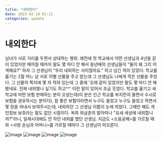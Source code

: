 ```yaml
---
title: "내외한다"
date: 2023-02-10 01:12
categories: update
---
```


# 내외한다
남녀가 서로 거리를 두면서 상대하는 행위.
예전에 첫 학교에서 어떤 선생님과 4년을 같이 있었지만 헤어질 때까지 말도 몇 마디 안 해서 동년배의 선생님들이 
"둘이 왜 그리 어색해요?"
하자 그 선생님이
"우리 내외하는 사이잖아요."
하고 넘긴 적이 있었다. 학교를 옮기는 2월 어느 날 서로 이별 선물을 주고 받는데 그 선생님도 나에게 작은 선물을 주었다.
그 선물의 쪽지에 몇 자 적혀 있는데 그 중에
'오래 같이 있었지만 말도 몇 마디 안 해 봤네요. 진짜 내외했나 싶기도 하고^^'
이런 말이 있어서 조금 웃었다.
학교를 옮기고 새 학교에 어떤 보험 판매하는 분이 오셨는데(이 분은 인근 학교를 부지런히 돌면서 수시로 보험을 권유하시는 분이다), 참 좋은 보험이라면서 누구도 들었고 누구도 들었고 하면서 몇 장을 꺼내서 보여주시는데, 내외하던 그 선생님 이름이 눈에 띄었다. 그때만 해도 개인정보 보호라는 말도 없던 시절이다.
옥희 외삼촌의 말마따나 "요새 세상에 내외합니까?"라니, 일제시대에도 안 하던 내외를 했던 선생님. 지금도 <소음공해>를 가르칠 때와 <사랑 손님과 어머니>를 가르칠 때마다 그 선생님이 떠오른다.

![image](http://zipnumsa.github.io/media/nae/nae1.jpg)
![image](http://zipnumsa.github.io/media/nae/nae3.jpg)
![image](http://zipnumsa.github.io/media/nae/nae4.jpg)
![image](http://zipnumsa.github.io/media/nae/nae2.jpg)
